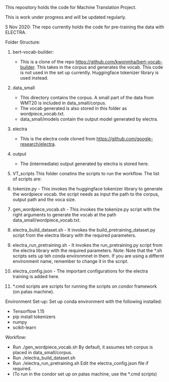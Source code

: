 This repository holds the code for Machine Translation Project. 

This is work under progress and will be updated regularly.

5 Nov 2020: The repo currently holds the code for pre-training the data with ELECTRA.

Folder Structure:
1. bert-vocab-builder:
   - This is a clone of the repo https://github.com/kwonmha/bert-vocab-builder. This takes in the corpus and generates the vocab. This code is not used in the set up currently. Huggingface tokenizer library is used instead.

2. data_small
    - This directory contains the corpus. A small part of the data from WMT20 is included in data_small/corpus.
    - The vocab generated is also stored in this folder as wordpiece_vocab.txt.
    - data_small/models contain the output model generated by electra.

3. electra
    - This is the electra code cloned from https://github.com/google-research/electra.

4. output
    - The (intermediate) output generated by electra is stored here.

5. VT_scripts
This folder conatins the scripts to run the workflow. The list of scripts are:
  1. tokenize.py - This invokes the huggingface tokenizer library to generate the wordpiece vocab. the script needs as input the path to the corpus, output path and the voca size.
  2. gen_wordpiece_vocab.sh - This invokes the tokenize.py script with the right arguments to generate the vocab at the path data_small/wordpiece_vocab.txt.
  3. electra_build_dataset.sh - It invokes the build_pretraining_dataset.py script from the electra library with the required parameters.
  4. electra_run_pretraining.sh - It invokes the run_pretraining.py script from the electra library with the required parameters.
  Note: Note that the *.sh scripts sets up teh conda environmnet in them. If you are using a differnt environment name, remember to change it in the script.
  5. electra_config.json - The important configurations for the electra training is added here.
  6. *.cmd scripts are scripts for running the scripts on condor framework (on patas machine).

  Environment Set-up:
  Set up conda environment with the following installed:
  - Tensorflow 1.15
  - pip install tokenizers
  - numpy
  - scikit-learn


  Workflow:
   - Run ./gen_wordpiece_vocab.sh
      By default, it assumes teh corpus is placed in data_small/corpus.
   - Run ./electra_build_dataset.sh
   - Run ./electra_run_pretraining.sh
      Edit the electra_config.json file if required. 
   - (To run in the condor set up on patas machine, use the *.cmd scripts)  